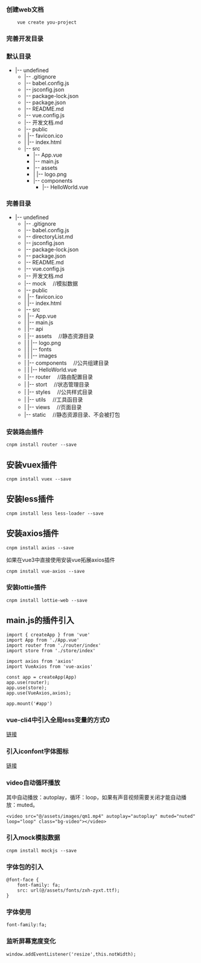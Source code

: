 ### 创建web文档
```
    vue create you-project 
```

### 完善开发目录

### 默认目录
* |-- undefined
   * |-- .gitignore
   * |-- babel.config.js
   * |-- jsconfig.json
   * |-- package-lock.json
   * |-- package.json
   * |-- README.md
   * |-- vue.config.js
   * |-- 开发文档.md
   * |-- public
   * |   |-- favicon.ico
   * |   |-- index.html
   * |-- src
       * |-- App.vue
       * |-- main.js
       * |-- assets
       * |   |-- logo.png
       * |-- components
           * |-- HelloWorld.vue


### 完善目录

* |-- undefined
   * |-- .gitignore
   * |-- babel.config.js
   * |-- directoryList.md
   * |-- jsconfig.json
   * |-- package-lock.json
   * |-- package.json
   * |-- README.md
   * |-- vue.config.js
   * |-- 开发文档.md
   * |-- mock                        &emsp;//模拟数据
   * |-- public                      
   * |   |-- favicon.ico
   * |   |-- index.html
   * |-- src
   * |   |-- App.vue
   * |   |-- main.js
   * |   |-- api
   * |   |-- assets                   &emsp;//静态资源目录
   * |   |   |-- logo.png
   * |   |   |-- fonts
   * |   |   |-- images
   * |   |-- components               &emsp;//公共组建目录
   * |   |   |-- HelloWorld.vue
   * |   |-- router                   &emsp;//路由配置目录
   * |   |-- stort                    &emsp;//状态管理目录
   * |   |-- styles                   &emsp;//公共样式目录
   * |   |-- utils                    &emsp;//工具函目录
   * |   |-- views                    &emsp;//页面目录
   * |-- static                       &emsp;//静态资源目录、不会被打包

### 安装路由插件
```
cnpm install router --save
```

## 安装vuex插件
```
cnpm install vuex --save
```

## 安装less插件
```
cnpm install less less-loader --save
```
## 安装axios插件
```
cnpm install axios --save
```
如果在vue3中直接使用安装vue拓展axios插件
```
cnpm install vue-axios --save
```

### 安装lottie插件
```
cnpm install lottie-web --save
```

## main.js的插件引入
```
import { createApp } from 'vue'
import App from './App.vue'
import router from './router/index'
import store from './store/index'

import axios from 'axios'
import VueAxios from 'vue-axios'

const app = createApp(App)
app.use(router);
app.use(store);
app.use(VueAxios,axios);

app.mount('#app')

```
### vue-cli4中引入全局less变量的方式0
[链接](https://blog.csdn.net/qq_34607371/article/details/110391424)

### 引入iconfont字体图标
[链接](https://www.iconfont.cn/manage/index?manage_type=myprojects&projectId=4451343)

### video自动循环播放
其中自动播放：autoplay，循环：loop，如果有声音视频需要关闭才能自动播放：muted。
```
<video src="@/assets/images/qm1.mp4" autoplay="autoplay" muted="nuted" loop="loop" class="bg-video"></video>
```

### 引入mock模拟数据
```
cnpm install mockjs --save
```

### 字体包的引入
```
@font-face {
    font-family: fa;
    src: url(@/assets/fonts/zxh-zyxt.ttf);
}
```

### 字体使用
```
font-family:fa;
```

### 监听屏幕宽度变化
```
window.addEventListener('resize',this.notWidth);
```